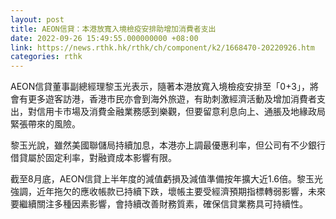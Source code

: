 ```yaml
---
layout: post
title: AEON信貸：本港放寬入境檢疫安排助增加消費者支出
date: 2022-09-26 15:49:55.000000000 +08:00
link: https://news.rthk.hk/rthk/ch/component/k2/1668470-20220926.htm
categories: rthk
---
```


AEON信貸董事副總經理黎玉光表示，隨著本港放寬入境檢疫安排至「0+3」，將會有更多遊客訪港，香港市民亦會到海外旅遊，有助刺激經濟活動及增加消費者支出，對信用卡市場及消費金融業務感到樂觀，但要留意利息向上、通脹及地緣政局緊張帶來的風險。

黎玉光說，雖然美國聯儲局持續加息，本港亦上調最優惠利率，但公司有不少銀行借貸屬於固定利率，對融資成本影響有限。

截至8月底，AEON信貸上半年度的減值虧損及減值準備按年擴大近1.6倍。黎玉光強調，近年拖欠的應收帳款已持續下跌，壞帳主要受經濟預期指標轉弱影響，未來要繼續關注多種因素影響，會持續改善財務質素，確保信貸業務具可持續性。
